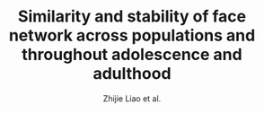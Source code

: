 ---
cat: gaia
subcat: platform
bestof: false
author: Zhijie Liao et al.
title: Similarity and stability of face network across populations and throughout adolescence and adulthood
journal: NeuroImage
year: 2021
type: article
url: https -//www.sciencedirect.com/science/article/pii/S1053811921008600
doi: 10.1016/j.neuroimage.2021.118587
---